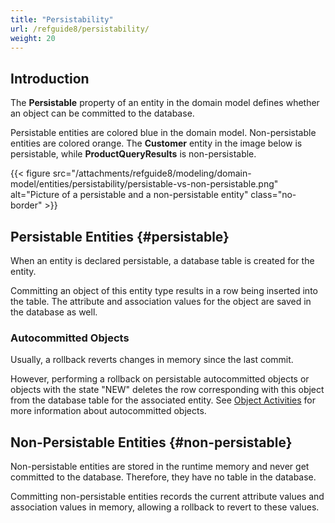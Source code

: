 ```yaml
---
title: "Persistability"
url: /refguide8/persistability/
weight: 20
---
```


## Introduction

The **Persistable** property of an entity in the domain model defines whether an object can be committed to the database.

Persistable entities are colored blue in the domain model. Non-persistable entities are colored orange. The **Customer** entity in the image below is persistable, while **ProductQueryResults** is non-persistable.

{{< figure src="/attachments/refguide8/modeling/domain-model/entities/persistability/persistable-vs-non-persistable.png" alt="Picture of a persistable and a non-persistable entity" class="no-border" >}}

## Persistable Entities {#persistable}

When an entity is declared persistable, a database table is created for the entity.

Committing an object of this entity type results in a row being inserted into the table. The attribute and association values for the object are saved in the database as well.

### Autocommitted Objects

Usually, a rollback reverts changes in memory since the last commit.

However, performing a rollback on persistable autocommitted objects or objects with the state "NEW" deletes the row corresponding with this object from the database table for the associated entity. See [Object Activities](/refguide8/object-activities/) for more information about autocommitted objects.

## Non-Persistable Entities {#non-persistable}

Non-persistable entities are stored in the runtime memory and never get committed to the database. Therefore, they have no table in the database.

Committing non-persistable entities records the current attribute values and association values in memory, allowing a rollback to revert to these values.
